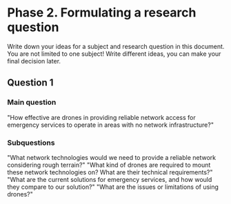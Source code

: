 # Phase 2. Formulating a research question

Write down your ideas for a subject and research question in this document. You are not limited to one subject! Write different ideas, you can make your final decision later. 

## Question 1
### Main question
"How effective are drones in providing reliable network access for emergency services to operate in areas with no network infrastructure?"
### Subquestions
"What network technologies would we need to provide a reliable network considering rough terrain?"
"What kind of drones are required to mount these network technologies on? What are their technical requirements?"
"What are the current solutions for emergency services, and how would they compare to our solution?"
"What are the issues or limitations of using drones?"

